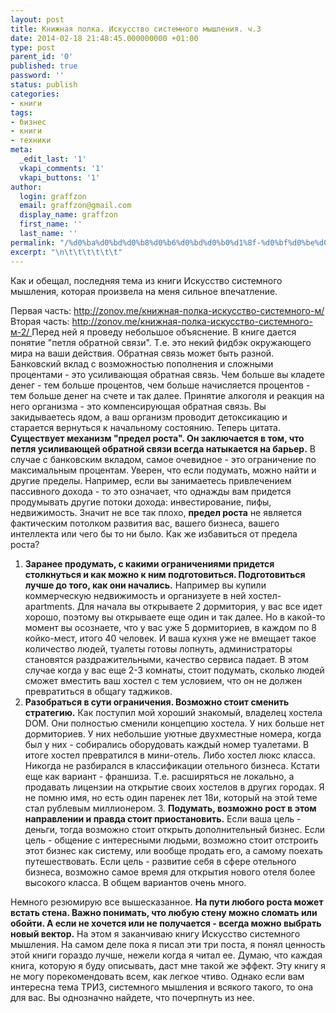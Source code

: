 ```yaml
---
layout: post
title: Книжная полка. Искусство системного мышления. ч.3
date: 2014-02-18 21:48:45.000000000 +01:00
type: post
parent_id: '0'
published: true
password: ''
status: publish
categories:
- книги
tags:
- бизнес
- книги
- техники
meta:
  _edit_last: '1'
  vkapi_comments: '1'
  vkapi_buttons: '1'
author:
  login: graffzon
  email: graffzon@gmail.com
  display_name: graffzon
  first_name: ''
  last_name: ''
permalink: "/%d0%ba%d0%bd%d0%b8%d0%b6%d0%bd%d0%b0%d1%8f-%d0%bf%d0%be%d0%bb%d0%ba%d0%b0-%d0%b8%d1%81%d0%ba%d1%83%d1%81%d1%81%d1%82%d0%b2%d0%be-%d1%81%d0%b8%d1%81%d1%82%d0%b5%d0%bc%d0%bd%d0%be%d0%b3%d0%be-%d0%bc-3/"
excerpt: "\n\t\t\t\t\t\t"
---
```


Как и обещал, последняя тема из книги Искусство системного мышления, которая произвела на меня сильное впечатление.
<!--more-->
Первая часть: <a title="Книжная полка. Искусство системного мышления. ч.1" href="http://zonov.me/%d0%ba%d0%bd%d0%b8%d0%b6%d0%bd%d0%b0%d1%8f-%d0%bf%d0%be%d0%bb%d0%ba%d0%b0-%d0%b8%d1%81%d0%ba%d1%83%d1%81%d1%81%d1%82%d0%b2%d0%be-%d1%81%d0%b8%d1%81%d1%82%d0%b5%d0%bc%d0%bd%d0%be%d0%b3%d0%be-%d0%bc/">http://zonov.me/книжная-полка-искусство-системного-м/</a>
Вторая часть: <a title="Книжная полка. Искусство системного мышления. ч.2" href="http://zonov.me/%d0%ba%d0%bd%d0%b8%d0%b6%d0%bd%d0%b0%d1%8f-%d0%bf%d0%be%d0%bb%d0%ba%d0%b0-%d0%b8%d1%81%d0%ba%d1%83%d1%81%d1%81%d1%82%d0%b2%d0%be-%d1%81%d0%b8%d1%81%d1%82%d0%b5%d0%bc%d0%bd%d0%be%d0%b3%d0%be-%d0%bc-2/">http://zonov.me/книжная-полка-искусство-системного-м-2/</a><a title="Книжная полка. Искусство системного мышления. ч.2" href="http://zonov.me/%d0%ba%d0%bd%d0%b8%d0%b6%d0%bd%d0%b0%d1%8f-%d0%bf%d0%be%d0%bb%d0%ba%d0%b0-%d0%b8%d1%81%d0%ba%d1%83%d1%81%d1%81%d1%82%d0%b2%d0%be-%d1%81%d0%b8%d1%81%d1%82%d0%b5%d0%bc%d0%bd%d0%be%d0%b3%d0%be-%d0%bc-2/">
</a>
Перед ней я проведу небольшое объяснение. В книге дается понятие "петля обратной связи". Т.е. это некий фидбэк окружающего мира на ваши действия. Обратная связь может быть разной.
Банковский вклад с возможностью пополнения и сложными процентами - это усиливающая обратная связь. Чем больше вы кладете денег - тем больше процентов, чем больше начисляется процентов - тем больше денег на счете и так далее. Принятие алкоголя и реакция на него организма - это компенсирующая обратная связь. Вы закидываетесь ядом, а ваш организм проводит детоксикацию и старается вернуться к начальному состоянию.
Теперь цитата.<strong> Существует механизм "предел роста". Он заключается в том, что петля усиливающей обратной связи всегда натыкается на барьер.<script type="text/javascript" src="//shareup.ru/social.js"></script></strong>
В случае с банковским вкладом, самое очевидное - это ограничение по максимальным процентам. Уверен, что если подумать, можно найти и другие пределы. Например, если вы занимаетесь привлечением пассивного дохода - то это означает, что однажды вам придется продумывать другие потоки дохода: инвестирование, пифы, недвижимость.
Значит не все так плохо, <strong>предел роста</strong> не является фактическим потолком развития вас, вашего бизнеса, вашего интеллекта или чего бы то ни было.
Как же избавиться от предела роста?
1. <strong>Заранее продумать, с какими ограничениями придется столкнуться и как можно к ним подготовиться. Подготовиться лучше до того, как они начались.</strong> Например вы купили коммерческую недвижимость и организуете в ней хостел-apartments. Для начала вы открываете 2 дормитория, у вас все идет хорошо, поэтому вы открываете еще один и так далее. Но в какой-то момент вы осознаете, что у вас уже 5 дормиториев, в каждом по 8 койко-мест, итого 40 человек. И ваша кухня уже не вмещает такое количество людей, туалеты готовы лопнуть, администраторы становятся раздражительными, качество сервиса падает. В этом случае когда у вас еще 2-3 комнаты, стоит подумать, сколько людей сможет вместить ваш хостел с тем условием, что он не должен превратиться в общагу таджиков.
2. <strong>Разобраться в сути ограничения. Возможно стоит сменить стратегию.</strong> Как поступил мой хороший знакомый, владелец хостела DOM. Они полностью сменили концепцию хостела. У них больше нет дормиториев. У них небольшие уютные двухместные номера, когда был у них - собирались оборудовать каждый номер туалетами. В итоге хостел превратился в мини-отель. Либо хостел люкс класса. Никогда не разбирался в классификации отельного бизнеса. Кстати еще как вариант - франшиза. Т.е. расширяться не локально, а продавать лицензии на открытие своих хостелов в других городах. Я не помню имя, но есть один паренек лет 18и, который на этой теме стал рублевым миллионером.
3. <strong>Подумать, возможно рост в этом направлении и правда стоит приостановить.</strong> Если ваша цель - деньги, тогда возможно стоит открыть дополнительный бизнес. Если цель - общение с интересными людьми, возможно стоит отстроить этот бизнес как систему, или вообще продать его, а самому поехать путешествовать. Если цель - развитие себя в сфере отельного бизнеса, возможно самое время для открытия нового отеля более высокого класса. В общем вариантов очень много.
 
Немного резюмирую все вышесказанное. <strong>На пути любого роста может встать стена. Важно понимать, что любую стену можно сломать или обойти. А если не хочется или не получается - всегда можно выбрать новый вектор.</strong>
На этом я заканчиваю книгу Искусство системного мышления. На самом деле пока я писал эти три поста, я понял ценность этой книги гораздо лучше, нежели когда я читал ее. Думаю, что каждая книга, которую я буду описывать, даст мне такой же эффект. Эту книгу я не могу порекомендовать всем, как легкое чтиво. Однако если вам интересна тема ТРИЗ, системного мышления и всякого такого, то она для вас. Вы однозначно найдете, что почерпнуть из нее.		

